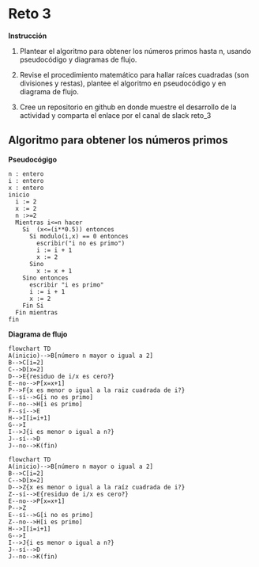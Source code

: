 # Reto 3
**Instrucción**
1. Plantear el algoritmo para obtener los números primos hasta n, usando pseudocódigo y diagramas de flujo.

2. Revise el procedimiento matemático para hallar raíces cuadradas (son divisiones y restas), plantee el algoritmo en pseudocódigo y en diagrama de flujo.

3. Cree un repositorio en github en donde muestre el desarrollo de la actividad y comparta el enlace por el canal de slack reto_3

## Algoritmo para obtener los números primos

**Pseudocógigo**

```pseudocode
n : entero
i : entero
x : entero
inicio
  i := 2
  x := 2
  n :>=2
  Mientras i<=n hacer
    Si  (x<=(i**0.5)) entonces
      Si modulo(i,x) == 0 entonces
        escribir("i no es primo")
        i := i + 1
        x := 2
      Sino
        x := x + 1
    Sino entonces
      escribir "i es primo"
      i := i + 1
      x := 2
    Fin Si
  Fin mientras 
fin
```
**Diagrama de flujo**

```mermaid
flowchart TD
A(inicio)-->B[número n mayor o igual a 2]
B-->C[i=2]
C-->D[x=2]
D-->E{residuo de i/x es cero?}
E--no-->P[x=x+1]
P-->F{x es menor o igual a la raiz cuadrada de i?}
E--sí-->G[i no es primo]
F--no-->H[i es primo]
F--sí-->E
H-->I[i=i+1]
G-->I
I-->J{i es menor o igual a n?}
J--sí-->D
J--no-->K(fin)
```
```mermaid
flowchart TD
A(inicio)-->B[número n mayor o igual a 2]
B-->C[i=2]
C-->D[x=2]
D-->Z{x es menor o igual a la raíz cuadrada de i?}
Z--sí-->E{residuo de i/x es cero?}
E--no-->P[x=x+1]
P-->Z
E--sí-->G[i no es primo]
Z--no-->H[i es primo]
H-->I[i=i+1]
G-->I
I-->J{i es menor o igual a n?}
J--sí-->D
J--no-->K(fin)
```
